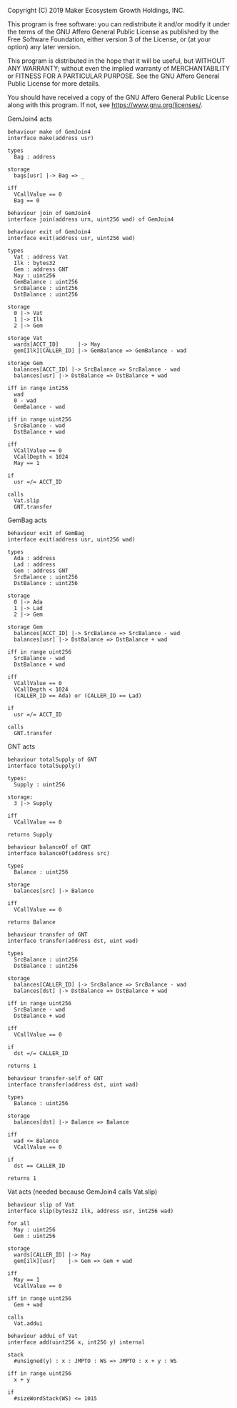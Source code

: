 Copyright (C) 2019 Maker Ecosystem Growth Holdings, INC.

This program is free software: you can redistribute it and/or modify
it under the terms of the GNU Affero General Public License as published
by the Free Software Foundation, either version 3 of the License, or
(at your option) any later version.

This program is distributed in the hope that it will be useful,
but WITHOUT ANY WARRANTY; without even the implied warranty of
MERCHANTABILITY or FITNESS FOR A PARTICULAR PURPOSE.  See the
GNU Affero General Public License for more details.

You should have received a copy of the GNU Affero General Public License
along with this program.  If not, see <https://www.gnu.org/licenses/>.


GemJoin4 acts
```act
behaviour make of GemJoin4
interface make(address usr)

types
  Bag : address

storage
  bags[usr] |-> Bag => _

iff
  VCallValue == 0
  Bag == 0
```

```act
behaviour join of GemJoin4
interface join(address urn, uint256 wad) of GemJoin4
```

```act
behaviour exit of GemJoin4
interface exit(address usr, uint256 wad)

types
  Vat : address Vat
  Ilk : bytes32
  Gem : address GNT
  May : uint256
  GemBalance : uint256
  SrcBalance : uint256
  DstBalance : uint256

storage
  0 |-> Vat
  1 |-> Ilk
  2 |-> Gem

storage Vat
  wards[ACCT_ID]      |-> May
  gem[Ilk][CALLER_ID] |-> GemBalance => GemBalance - wad

storage Gem
  balances[ACCT_ID] |-> SrcBalance => SrcBalance - wad
  balances[usr] |-> DstBalance => DstBalance + wad

iff in range int256
  wad
  0 - wad
  GemBalance - wad

iff in range uint256
  SrcBalance - wad
  DstBalance + wad

iff
  VCallValue == 0
  VCallDepth < 1024
  May == 1

if
  usr =/= ACCT_ID

calls
  Vat.slip
  GNT.transfer
```

GemBag acts
```act
behaviour exit of GemBag
interface exit(address usr, uint256 wad)

types
  Ada : address
  Lad : address
  Gem : address GNT
  SrcBalance : uint256
  DstBalance : uint256

storage
  0 |-> Ada
  1 |-> Lad
  2 |-> Gem

storage Gem
  balances[ACCT_ID] |-> SrcBalance => SrcBalance - wad
  balances[usr] |-> DstBalance => DstBalance + wad

iff in range uint256
  SrcBalance - wad
  DstBalance + wad

iff
  VCallValue == 0
  VCallDepth < 1024
  (CALLER_ID == Ada) or (CALLER_ID == Lad)

if
  usr =/= ACCT_ID 

calls
  GNT.transfer  
```

GNT acts
```act
behaviour totalSupply of GNT
interface totalSupply()

types:
  Supply : uint256

storage:
  3 |-> Supply

iff
  VCallValue == 0

returns Supply
```

```act
behaviour balanceOf of GNT
interface balanceOf(address src)

types
  Balance : uint256

storage
  balances[src] |-> Balance

iff
  VCallValue == 0

returns Balance
```

```act
behaviour transfer of GNT
interface transfer(address dst, uint wad)

types
  SrcBalance : uint256
  DstBalance : uint256

storage
  balances[CALLER_ID] |-> SrcBalance => SrcBalance - wad
  balances[dst] |-> DstBalance => DstBalance + wad

iff in range uint256
  SrcBalance - wad
  DstBalance + wad

iff
  VCallValue == 0

if
  dst =/= CALLER_ID

returns 1
```

```act
behaviour transfer-self of GNT
interface transfer(address dst, uint wad)

types
  Balance : uint256

storage
  balances[dst] |-> Balance => Balance

iff
  wad <= Balance
  VCallValue == 0

if
  dst == CALLER_ID

returns 1
```

Vat acts (needed because GemJoin4 calls Vat.slip)
```act
behaviour slip of Vat
interface slip(bytes32 ilk, address usr, int256 wad)

for all
  May : uint256
  Gem : uint256

storage
  wards[CALLER_ID] |-> May
  gem[ilk][usr]    |-> Gem => Gem + wad

iff
  May == 1
  VCallValue == 0

iff in range uint256
  Gem + wad

calls
  Vat.addui
```

```act
behaviour addui of Vat
interface add(uint256 x, int256 y) internal

stack
  #unsigned(y) : x : JMPTO : WS => JMPTO : x + y : WS

iff in range uint256
  x + y

if
  #sizeWordStack(WS) <= 1015
```
